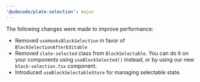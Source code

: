 ```yaml
---
'@udecode/plate-selection': major
---
```


The following changes were made to improve performance:

- Removed `useHooksBlockSelection` in favor of `BlockSelectionAfterEditable`
- Removed `slate-selected` class from `BlockSelectable`. You can do it on your components using `useBlockSelected()` instead, or by using our new `block-selection.tsx` component.
- Introduced `useBlockSelectableStore` for managing selectable state.
